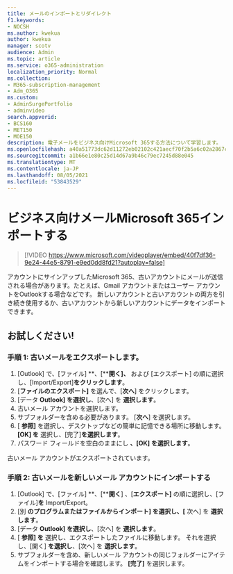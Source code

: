 ```yaml
---
title: メールのインポートとリダイレクト
f1.keywords:
- NOCSH
ms.author: kwekua
author: kwekua
manager: scotv
audience: Admin
ms.topic: article
ms.service: o365-administration
localization_priority: Normal
ms.collection:
- M365-subscription-management
- Adm_O365
ms.custom:
- AdminSurgePortfolio
- adminvideo
search.appverid:
- BCS160
- MET150
- MOE150
description: 電子メールをビジネス向けMicrosoft 365する方法について学習します。
ms.openlocfilehash: a40a51773dc62d11272eb02102c421aecf70f2b5a6c02a2867c94b47177668e6
ms.sourcegitcommit: a1b66e1e80c25d14d67a9b46c79ec7245d88e045
ms.translationtype: MT
ms.contentlocale: ja-JP
ms.lasthandoff: 08/05/2021
ms.locfileid: "53843529"
---
```

# <a name="import-email-to-microsoft-365-for-business"></a>ビジネス向けメールMicrosoft 365インポートする 

> [!VIDEO https://www.microsoft.com/videoplayer/embed/40f7df36-9e24-44e5-8791-e9ed0dd8fd21?autoplay=false]

アカウントにサインアップしたMicrosoft 365、古いアカウントにメールが送信される場合があります。たとえば、Gmail アカウントまたはユーザー アカウントをOutlookする場合などです。 新しいアカウントと古いアカウントの両方を引き続き使用するか、古いアカウントから新しいアカウントにデータをインポートできます。

## <a name="try-it"></a>お試しください!

### <a name="step-1-export-your-old-email"></a>手順 1: 古いメールをエクスポートします。

1. [Outlook] で、[ファイル] **、[****開く]、** および [エクスポート] の順に選択し、[Import/Export]**をクリックします**。
2. [**ファイルのエクスポート]** を選んで、[**次へ**] をクリックします。
3. [データ **Outlook] を選択し**、[次へ] を **選択します**。
4. 古いメール アカウントを選択します。
5. サブフォルダーを含める必要があります。 [**次へ**] を選択します。
6. [ **参照]** を選択し、デスクトップなどの簡単に記憶できる場所に移動します。 **[OK] を** 選択し、[完了]**を選択します**。
7. パスワード フィールドを空白のままにし **、[OK] を選択します**。

 古いメール アカウントがエクスポートされています。

### <a name="step-2-import-your-old-email-into-your-new-email-account"></a>手順 2: 古いメールを新しいメール アカウントにインポートする

1. [Outlook] で、[ファイル] **、[****開く**] 、[**エクスポート]** の順に選択し、[ファイル]**を** Import/Export。
2. [別 **のプログラムまたはファイルからインポート] を選択し、[** 次へ] を **選択します**。
3. [データ **Outlook] を選択し**、[次へ] を **選択します**。
4. [ **参照] を** 選択し、エクスポートしたファイルに移動します。 それを選択し、[開く] **を選択し**、[次へ] を **選択します**。
5. サブフォルダーを含め、新しいメール アカウントの同じフォルダーにアイテムをインポートする場合を確認します。 **[完了]** を選択します。
